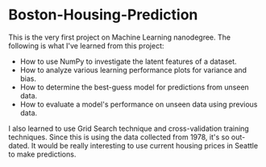 # Boston-Housing-Prediction

This is the very first project on Machine Learning nanodegree.
The following is what I've learned from this project:
* How to use NumPy to investigate the latent features of a dataset.
* How to analyze various learning performance plots for variance and bias.
* How to determine the best-guess model for predictions from unseen data.
* How to evaluate a model's performance on unseen data using previous data.

I also learned to use Grid Search technique and cross-validation training techniques.
Since this is using the data collected from 1978, it's so out-dated.
It would be really interesting to use current housing prices in Seattle to make predictions.
